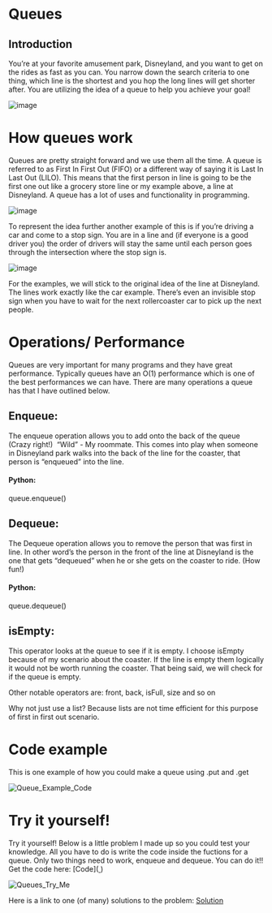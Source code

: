 # Queues

## Introduction


You’re at your favorite amusement park, Disneyland, and you want to get on the rides as fast as you can. 
You narrow down the search criteria to one thing, which line is the shortest and you hop the long lines will get shorter after. 
You are utilizing the idea of a queue to help you achieve your goal!


![image](https://user-images.githubusercontent.com/108925950/229265999-85b7e4b5-044d-42b3-a1aa-8bcaaf87e381.png)

# How queues work

Queues are pretty straight forward and we use them all the time. 
A queue is referred to as First In First Out (FIFO) or a different way of saying it is Last In Last Out (LILO). 
This means that the first person in line is going to be the first one out like a grocery store line or my example above, a line at Disneyland. 
A queue has a lot of uses and functionality in programming.

![image](https://user-images.githubusercontent.com/108925950/229266069-45db0927-54ca-4258-a920-d9a73db595cb.png)


To represent the idea further another example of this is if you’re driving a car and come to a stop sign. 
You are in a line and (if everyone is a good driver you) the order of drivers will stay the same until each person goes 
through the intersection where the stop sign is.

![image](https://user-images.githubusercontent.com/108925950/229266092-3f95622e-f56d-4b94-aed3-4ba4d0ad90ef.png)


For the examples, we will stick to the original idea of the line at Disneyland. 
The lines work exactly like the car example. There’s even an invisible stop sign when you have to wait for the 
next rollercoaster car to pick up the next people.

# Operations/ Performance

Queues are very important for many programs and they have great performance. Typically queues have an O(1) performance which is one of the best performances we can have. There are many operations a queue has that I have outlined below.


## Enqueue:
The enqueue operation allows you to add onto the back of the queue (Crazy right!)  “Wild” - My roommate. This comes into play when someone in Disneyland park walks into the back of the line for the coaster, that person is “enqueued” into the line.

#### Python:

queue.enqueue()

## Dequeue:
The Dequeue operation allows you to remove the person that was first in line. In other word’s the person in the front of the line at Disneyland is the one that gets “dequeued” when he or she gets on the coaster to ride. (How fun!)

#### Python:

queue.dequeue()

## isEmpty:
This operator looks at the queue to see if it is empty. I choose isEmpty because of my scenario about the coaster. If the line is empty them logically it would not be worth running the coaster. That being said, we will check for if the queue is empty.


Other notable operators are: front, back, isFull, size and so on

Why not just use a list? Because lists are not time efficient for this purpose of first in first out scenario.

# Code example

This is one example of how you could make a queue using .put and .get

![Queue_Example_Code](https://user-images.githubusercontent.com/108925950/229269510-3ddc2cc3-5f88-483d-9bfc-5b2e3e05cc1e.jpg)



# Try it yourself!

Try it yourself! Below is a little problem I made up so you could test your knowledge. All you have to do is write the code inside the fuctions for a queue. Only two things need to work, enqueue and dequeue. You can do it!! Get the code here: [Code]([
](https://github.com/Cartman3/Data_Structures_Tutorial/blob/main/Queues_Try_It_Yourself.py))


![Queues_Try_Me](https://user-images.githubusercontent.com/108925950/229268473-c81798c6-1864-49f2-bccd-c42281235cd4.jpg)



Here is a link to one (of many) solutions to the problem: [Solution](https://github.com/Cartman3/Data_Structures_Tutorial/blob/main/Queues_Try_It_Yourself_solution.py)

